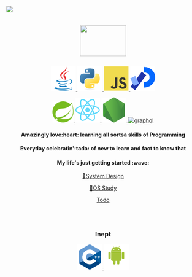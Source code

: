 <a href="https://github.com/minchjung"><img src="https://capsule-render.vercel.app/api?type=soft&color=ff5733&text=Jung,%20Minchan&fontColor=f9f9f9&animation=twinkling"/></a>
<br></br>
<div align="center" style="font-size: 50px;">
    <span
        <a href="https://github.com/minchjung"><img src="https://img.shields.io/badge/Ept-ffffff?style=flat-square&logo=Skyliner&logoColor=black" width="120" height="80"/></a>
    </span>  
</div>
<p align="center">
    <a href="https://www.java.com" target="blank"> <img src="https://raw.githubusercontent.com/devicons/devicon/master/icons/java/java-original.svg" alt="java" width="65" height="65"/> </a> 
    <a href="https://www.python.org" target="_blank"> <img src="https://raw.githubusercontent.com/devicons/devicon/master/icons/python/python-original.svg" alt="python" width=65" height=65"/> </a> 
    <a href="https://developer.mozilla.org/en-US/docs/Web/JavaScript" target="_blank"> <img src="https://raw.githubusercontent.com/devicons/devicon/master/icons/javascript/javascript-original.svg" alt="javascript" width=65" height=65"/> </a> 
    <a href="https://processing.org" target="_blank"> <img src="https://raw.githubusercontent.com/devicons/devicon/master/icons/processing/processing-original.svg" alt="processing" width=65" height=65"/> </a> 
</p>
<p align="center"> 
        <a href="https://spring.org" target="_blank"> <img src="https://raw.githubusercontent.com/devicons/devicon/master/icons/spring/spring-original.svg" alt="spring" width=55" height=55"/> </a>
    <a href="https://reactjs.org/" target="_blank"> <img src="https://raw.githubusercontent.com/devicons/devicon/master/icons/react/react-original.svg" alt="react" width=65" height=65"/> </a> 
     <a href="https://nodejs.org/en/" target="_blank"> <img src="https://raw.githubusercontent.com/devicons/devicon/master/icons/nodejs/nodejs-original.svg" alt="nodejs" width=65" height=65"/> </a>
             <a href="https://graphql.org/" target="_blank"> <img src="https://user-images.githubusercontent.com/78589751/216683784-57212282-5955-4e10-8c1f-9f1762764417.png" alt="graphql" width=65" height=65"/> </a>

    
<!--    <a href="https://redux.js.org/" target="_blank"> <img src="https://raw.githubusercontent.com/devicons/devicon/master/icons/redux/redux-original.svg" alt="redux" width=65" height=65"/> </a> 
 -->


</p>
<!-- <p align="center">
    <a href="https://github.com/minchjung"><img src="https://github-readme-stats.vercel.app/api?username=Minchan&hide=stars,prs&title_color=ff5733&show_icons=true&bg_color=ffffff&text_color=716564&icon_color=ff1500&border_color=ff5733"/></a>
</p> -->
<!-- <h4 align="center" style="font-size: x-large;" >  Programming since Dec 20-2020 :footprints:</h4> -->
<h4 align="center">Amazingly love:heart: learning all sortsa skills of Programming</h4>
<h4 align="center"> Everyday celebratin':tada: of new to learn and fact to know that</h4>
<h4 align="center">  My life's just getting started :wave:</h4>

<!-- <h4 align="center">Being with your :gift_heart: family</h4>
<h4 align="center">That's another great way :rocket: to improve every aspect:laughing:</h4>
<h4 align="center">of you than to have an ugly :shit: retrospect </h4>
<h4 align="center">Plz give some beat on this rhythm </h4>
<h4 align="center">what a fresh haha 🤪🤪 </h4> -->
<!-- <p align="center"><a href="https://github.com/minchjung/SpringStudy/wiki/%EB%AA%A9%EC%B0%A8">🔅Spring Study, Java work</a></p> -->
<p align="center"><a href="https://github.com/minchjung/SystemDesign">🔅System Design</a></p>
<p align="center"><a href="https://github.com/minchjung/CSstudy/wiki">🔅OS Study</a></p>
<p align="center"><a href="https://github.com/minchjung/PROJECTLIST/wiki/Oct">Todo</a></p>


<br></br>
<div align ="center">
    <h3>Inept</h3>
    <a href="https://www.w3schools.com/cpp/" target="_blank"> <img src="https://raw.githubusercontent.com/devicons/devicon/master/icons/cplusplus/cplusplus-original.svg" alt="cplusplus" width=65" height=65"/> </a> 
    <a href="https://developer.android.com" target="_blank"> <img src="https://raw.githubusercontent.com/devicons/devicon/master/icons/android/android-original-wordmark.svg" alt="android" width=65" height=65"/> </a> 


</div>
<!-- <div align="center">
    <a href="https://kotlin.org" target="_blank"> <img src="https://raw.githubusercontent.com/devicons/devicon/master/icons/kotlin/kotlin-original.svg" alt="kotlin" width=55" height=55"/> </a>
    <a><img src="https://img.shields.io/badge/Spring-6DB33F?style=for-the-badge&logo=spring&logoColor=white"></a>
    <a><img src="https://img.shields.io/badge/TypeScript-007ACC?style=for-the-badge&logo=typescript&logoColor=white"></a>
    <span><img src="https://img.shields.io/badge/KOTLIN-F94421?style=flat-square&logo=Kotlin&logoColor=0095D5" width="98" height="28"/></a></span>  
    <span><img src="https://img.shields.io/badge/ReactivX-B7178C?style=flat-square&logo=ReactiveX&logoColor=white" width="98" height="28"/></a></span>  
    <span><img src="https://img.shields.io/badge/Linux CentOS-EE0000?style=flat-square&logo=RedHat&logoColor=white" width="98" height="28"/></a></span> quto updated 

</div>

 -->  
